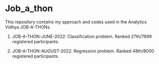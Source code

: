 # Job_a_thon

This repository contains my approach and codes used in the Analytics Vidhya JOB-A-THONs.
 
1. JOB-A-THON-JUNE-2022: Classification problem. Ranked 27th/7699 registered participants.

2. JOB-A-THON-AUGUST-2022: Regression problem. Ranked 48th/8000 registered participants.
